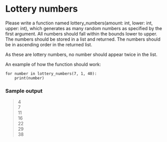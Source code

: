 # Lottery numbers

Please write a function named lottery_numbers(amount: int, lower: int, upper: int), which generates as many random numbers as specified by the first argument. All numbers should fall within the bounds lower to upper. The numbers should be stored in a list and returned. The numbers should be in ascending order in the returned list.

As these are lottery numbers, no number should appear twice in the list.

An example of how the function should work:

```
for number in lottery_numbers(7, 1, 40):
    print(number)
```

### Sample output

>4 <br>
>7 <br>
>11 <br>
>16 <br>
>22 <br>
>29 <br>
>38